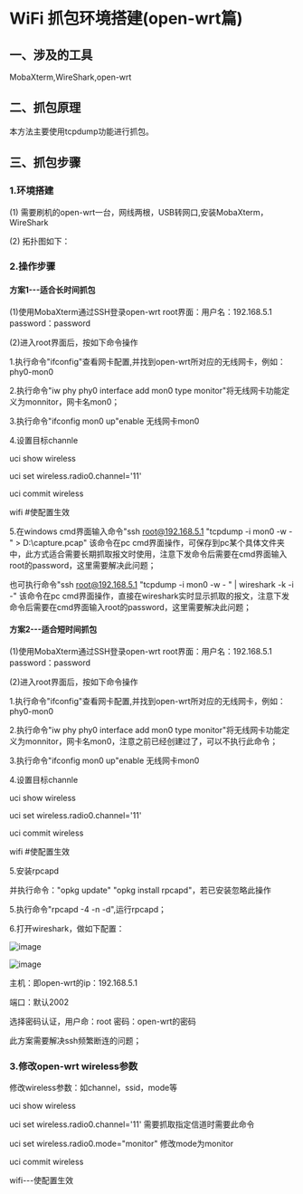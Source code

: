 # WiFi 抓包环境搭建(open-wrt篇)
## 一、涉及的工具
MobaXterm,WireShark,open-wrt
## 二、抓包原理
本方法主要使用tcpdump功能进行抓包。
## 三、抓包步骤
### 1.环境搭建
(1) 需要刷机的open-wrt一台，网线两根，USB转网口,安装MobaXterm，WireShark  

(2) 拓扑图如下：
### 2.操作步骤
#### 方案1---适合长时间抓包
(1)使用MobaXterm通过SSH登录open-wrt root界面：用户名：192.168.5.1 password：password

(2)进入root界面后，按如下命令操作

1.执行命令"ifconfig"查看网卡配置,并找到open-wrt所对应的无线网卡，例如：phy0-mon0 

2.执行命令"iw phy phy0 interface add mon0 type monitor"将无线网卡功能定义为monnitor，网卡名mon0；

3.执行命令"ifconfig mon0 up"enable 无线网卡mon0

4.设置目标channle

uci show wireless

uci set wireless.radio0.channel='11'

uci commit wireless

wifi #使配置生效

5.在windows cmd界面输入命令"ssh root@192.168.5.1 "tcpdump -i mon0 -w - " > D:\capture.pcap"  该命令在pc cmd界面操作，可保存到pc某个具体文件夹中，此方式适合需要长期抓取报文时使用，注意下发命令后需要在cmd界面输入root的password，这里需要解决此问题；

  也可执行命令"ssh root@192.168.5.1 "tcpdump -i mon0 -w - " | wireshark -k -i -"   该命令在pc cmd界面操作，直接在wireshark实时显示抓取的报文，注意下发命令后需要在cmd界面输入root的password，这里需要解决此问题；
#### 方案2---适合短时间抓包
(1)使用MobaXterm通过SSH登录open-wrt root界面：用户名：192.168.5.1 password：password

(2)进入root界面后，按如下命令操作

1.执行命令"ifconfig"查看网卡配置,并找到open-wrt所对应的无线网卡，例如：phy0-mon0 

2.执行命令"iw phy phy0 interface add mon0 type monitor"将无线网卡功能定义为monnitor，网卡名mon0，注意之前已经创建过了，可以不执行此命令；

3.执行命令"ifconfig mon0 up"enable 无线网卡mon0

4.设置目标channle

uci show wireless

uci set wireless.radio0.channel='11'

uci commit wireless

wifi #使配置生效

5.安装rpcapd

并执行命令："opkg update" "opkg install rpcapd"，若已安装忽略此操作

5.执行命令"rpcapd -4 -n -d",运行rpcapd；

6.打开wireshark，做如下配置：

![image](https://github.com/user-attachments/assets/7e757ae1-e1d5-420b-b699-dc85b3dcbeca)


![image](https://github.com/user-attachments/assets/3dffb9e6-05be-4bd0-9e32-63995ec371d2)

主机：即open-wrt的ip：192.168.5.1

端口：默认2002

选择密码认证，用户命：root 密码：open-wrt的密码

此方案需要解决ssh频繁断连的问题；

### 3.修改open-wrt wireless参数
修改wireless参数：如channel，ssid，mode等

uci show wireless

uci set wireless.radio0.channel='11' 需要抓取指定信道时需要此命令

uci set wireless.radio0.mode="monitor" 修改mode为monitor

uci commit wireless

wifi---使配置生效
